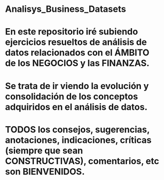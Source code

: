 # Analisys_Business_Datasets
# En este repositorio iré subiendo ejercicios resueltos de análisis de datos relacionados con el ÁMBITO de los NEGOCIOS y las FINANZAS.
# Se trata de ir viendo la evolución y consolidación de los conceptos adquiridos en el análisis de datos.
# TODOS los consejos, sugerencias, anotaciones, indicaciones, críticas (siempre que sean CONSTRUCTIVAS), comentarios, etc son BIENVENIDOS.
